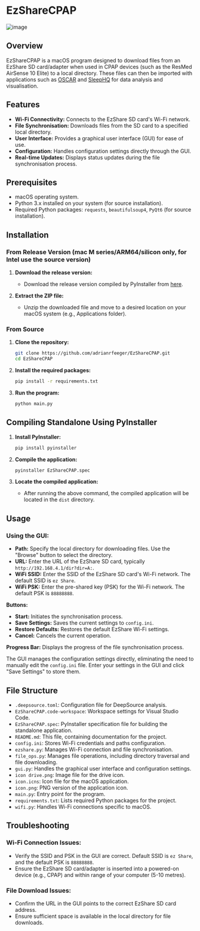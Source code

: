 # EzShareCPAP
![image](https://github.com/adrianRfeeger/EzShareCPAP/assets/139186297/d08d195a-b5f6-4d61-9d08-ef64ec96f4d0)

## Overview

EzShareCPAP is a macOS program designed to download files from an EzShare SD card/adapter when used in CPAP devices (such as the ResMed AirSense 10 Elite) to a local directory. These files can then be imported with applications such as [OSCAR](https://www.sleepfiles.com/OSCAR/) and [SleepHQ](https://home.sleephq.com/) for data analysis and visualisation.

## Features

- **Wi-Fi Connectivity:** Connects to the EzShare SD card's Wi-Fi network.
- **File Synchronisation:** Downloads files from the SD card to a specified local directory.
- **User Interface:** Provides a graphical user interface (GUI) for ease of use.
- **Configuration:** Handles configuration settings directly through the GUI.
- **Real-time Updates:** Displays status updates during the file synchronisation process.

## Prerequisites

- macOS operating system.
- Python 3.x installed on your system (for source installation).
- Required Python packages: `requests`, `beautifulsoup4`, `PyQt6` (for source installation).

## Installation

### From Release Version (mac M series/ARM64/silicon only, for Intel use the source version)

1. **Download the release version:**

   - Download the release version compiled by PyInstaller from [here](https://github.com/adrianrfeeger/EzShareCPAP/releases).

2. **Extract the ZIP file:**

   - Unzip the downloaded file and move to a desired location on your macOS system (e.g., Applications folder).

### From Source

1. **Clone the repository:**

   ```bash
   git clone https://github.com/adrianrfeeger/EzShareCPAP.git
   cd EzShareCPAP
   ```

2. **Install the required packages:**

   ```bash
   pip install -r requirements.txt
   ```

3. **Run the program:**

   ```bash
   python main.py
   ```

## Compiling Standalone Using PyInstaller

1. **Install PyInstaller:**

   ```bash
   pip install pyinstaller
   ```

2. **Compile the application:**

   ```bash
   pyinstaller EzShareCPAP.spec
   ```

3. **Locate the compiled application:**

   - After running the above command, the compiled application will be located in the `dist` directory.

## Usage

### Using the GUI:

- **Path:** Specify the local directory for downloading files. Use the "Browse" button to select the directory.
- **URL:** Enter the URL of the EzShare SD card, typically `http://192.168.4.1/dir?dir=A:`.
- **WiFi SSID:** Enter the SSID of the EzShare SD card's Wi-Fi network. The default SSID is `ez Share`.
- **WiFi PSK:** Enter the pre-shared key (PSK) for the Wi-Fi network. The default PSK is `88888888`.

**Buttons:**
- **Start:** Initiates the synchronisation process.
- **Save Settings:** Saves the current settings to `config.ini`.
- **Restore Defaults:** Restores the default EzShare Wi-Fi settings.
- **Cancel:** Cancels the current operation.

**Progress Bar:** Displays the progress of the file synchronisation process.

The GUI manages the configuration settings directly, eliminating the need to manually edit the `config.ini` file. Enter your settings in the GUI and click "Save Settings" to store them.

## File Structure

- `.deepsource.toml`: Configuration file for DeepSource analysis.
- `EzShareCPAP.code-workspace`: Workspace settings for Visual Studio Code.
- `EzShareCPAP.spec`: PyInstaller specification file for building the standalone application.
- `README.md`: This file, containing documentation for the project.
- `config.ini`: Stores Wi-Fi credentials and paths configuration.
- `ezshare.py`: Manages Wi-Fi connection and file synchronisation.
- `file_ops.py`: Manages file operations, including directory traversal and file downloading.
- `gui.py`: Handles the graphical user interface and configuration settings.
- `icon drive.png`: Image file for the drive icon.
- `icon.icns`: Icon file for the macOS application.
- `icon.png`: PNG version of the application icon.
- `main.py`: Entry point for the program.
- `requirements.txt`: Lists required Python packages for the project.
- `wifi.py`: Handles Wi-Fi connections specific to macOS.

## Troubleshooting

### Wi-Fi Connection Issues:

- Verify the SSID and PSK in the GUI are correct. Default SSID is `ez Share`, and the default PSK is `88888888`.
- Ensure the EzShare SD card/adapter is inserted into a powered-on device (e.g., CPAP) and within range of your computer (5-10 metres).

### File Download Issues:

- Confirm the URL in the GUI points to the correct EzShare SD card address.
- Ensure sufficient space is available in the local directory for file downloads.
